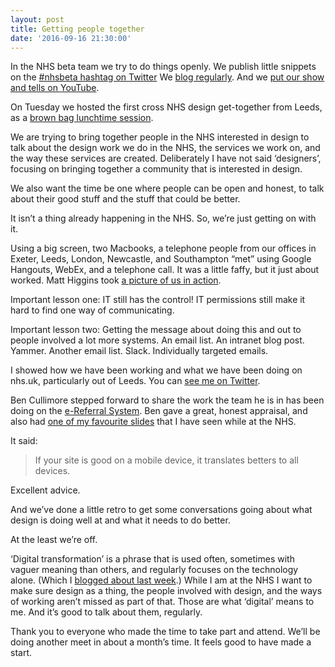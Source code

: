 ```yaml
---
layout: post
title: Getting people together
date: '2016-09-16 21:30:00'
---
```

In the NHS beta team we try to do things openly. We publish little snippets on the [#nhsbeta hashtag on Twitter](https://twitter.com/search?f=tweets&vertical=default&q=%23nhsbeta&src=typd) We [blog regularly](http://transformation.blog.nhs.uk). And we [put our show and tells on YouTube](https://www.youtube.com/channel/UC2PdPblHK2OE5UossmD88YQ).

On Tuesday we hosted the first cross NHS design get-together from Leeds, as a [brown bag lunchtime session](http://www.investopedia.com/terms/b/brown-bag-meeting.asp).

We are trying to bring together people in the NHS interested in design to talk about the design work we do in the NHS, the services we work on, and the way these services are created. Deliberately I have not said ‘designers’, focusing on bringing together a community that is interested in design.

We also want the time be one where people can be open and honest, to talk about their good stuff and the stuff that could be better.

It isn’t a thing already happening in the NHS. So, we’re just getting on with it.

Using a big screen, two Macbooks, a telephone people from our offices in Exeter, Leeds, London, Newcastle, and Southampton “met” using Google Hangouts, WebEx, and a telephone call. It was a little faffy, but it just about worked. Matt Higgins took [a picture of us in action](https://twitter.com/matsquatch_11/status/775974922254487552).

Important lesson one: IT still has the control! IT permissions still make it hard to find one way of communicating.

Important lesson two: Getting the message about doing this and out to people involved a lot more systems. An email list. An intranet blog post. Yammer. Another email list. Slack. Individually targeted emails.

I showed how we have been working and what we have been doing on nhs.uk, particularly out of Leeds. You can [see me on Twitter](https://twitter.com/Hamtweets/status/775659260843847680).

Ben Cullimore stepped forward to share the work the team he is in has been doing on the [e-Referral System](http://digital.nhs.uk/referrals). Ben gave a great, honest appraisal, and also had [one of my favourite slides](https://twitter.com/Hamtweets/status/775665856181309440) that I have seen while at the NHS.

It said:

> If your site is good on a mobile device, it translates betters to all devices.

Excellent advice.

And we’ve done a little retro to get some conversations going about what design is doing well at and what it needs to do better.

At the least we’re off.

‘Digital transformation’ is a phrase that is used often, sometimes with vaguer meaning than others, and regularly focuses on the technology alone. (Which I [blogged about last week](/my-problem-with-digital-transformation).) While I am at the NHS I want to make sure design as a thing, the people involved with design, and the ways of working aren’t missed as part of that. Those are what ‘digital’ means to me. And it’s good to talk about them, regularly.

Thank you to everyone who made the time to take part and attend. We’ll be doing another meet in about a month’s time. It feels good to have made a start.
